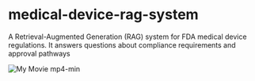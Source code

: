 # medical-device-rag-system
A Retrieval-Augmented Generation (RAG) system for FDA medical device regulations. It answers questions about compliance requirements and approval pathways

![My Movie mp4-min](https://github.com/user-attachments/assets/e2d16139-35e4-4d8d-b601-ec8def0aa1f9)
